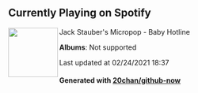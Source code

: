 ## Currently Playing on Spotify

[<img align="left" width="100" src="https://i.scdn.co/image/ab67616d0000b273a5566f88ef20c171cee29578">](https://open.spotify.com/album/1AaAZVHtUWpJuLpq96VUuQ)

Jack Stauber's Micropop - Baby Hotline

**Albums**: Not supported

Last updated at 02/24/2021 18:37

#### Generated with [20chan/github-now](https://github.com/20chan/github-now)


<!--
**20chan/20chan** is a ✨ _special_ ✨ repository because its `README.md` (this file) appears on your GitHub profile.

Here are some ideas to get you started:

- 🔭 I’m currently working on ...
- 🌱 I’m currently learning ...
- 👯 I’m looking to collaborate on ...
- 🤔 I’m looking for help with ...
- 💬 Ask me about ...
- 📫 How to reach me: ...
- 😄 Pronouns: ...
- ⚡ Fun fact: ...
-->
